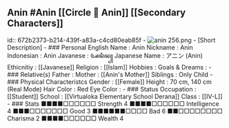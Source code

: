 ## Anin #Anin  [[Circle 🍮 Anin]]  [[Secondary Characters]]
id:: 672b2373-b214-439f-a83a-c4cd80eab85f
	- ![anin 256.png](../assets/anin_256_1730885173861_0.png)
	- [Short Description]
	- ### Personal
	  English Name                  : Anin
	  Nickname                      : Anin
	  Indonesian                    : Anin
	  Javanese                      : ꦄꦤꦶꦤ꧀
	  Japanese Name                 : アニン (Anin)
	  Ethicnitiy                    : [[Javanese]] 
	  Religion                      : [[Islam]]
	  Hobbies                       : 
	  Goals & Dreams                :
	- ### Relative(s)
	  Father                        : 
	  Mother                        : [[Anin's Mother]]
	  Siblings                      : Only Child
	- ### Physical Characteristcs
	  Gender                        : [[Female]] 
	  Height                        : 70 cm, 140 cm (Real Mode)
	  Hair Color                    : Red
	  Eye Color                     :
	- ### Status
	  Occupation                    : [[Student]] 
	  School                        : [[Virtualoka Elementary School Derana]] 
	  Class                         : [[IV-L]]
	- ### Stats
	  ■■■■□□□□□□ Strength 4         ■■■■□□□□□□ Intelligence 4
	  ■■■□□□□□□□ Good     3         ■■■■■■□□□□ Bad          6
	  ■■□□□□□□□□ Charisma 2         ■■■■□□□□□□ Wealth       4